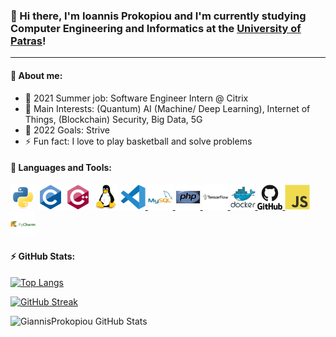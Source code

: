 ### 👋 Hi there, I'm Ioannis Prokopiou and I'm currently studying Computer Engineering and Informatics at the [University of Patras](https://www.upatras.gr/en/)!

---

#### :pencil: About me:

- 🔭 2021 Summer job: Software Engineer Intern @ Citrix
- 🌱 Main Interests: (Quantum) AI (Machine/ Deep Learning), Internet of Things, (Blockchain) Security, Big Data,  5G
- 🥅 2022 Goals: Strive
- ⚡ Fun fact: I love to play basketball and solve problems


#### :wrench: Languages and Tools:

<a style="text-decoration: none;" href="https://www.python.org" target="_blank"> <img src="https://raw.githubusercontent.com/devicons/devicon/master/icons/python/python-original.svg" alt="python" width="40" height="40"/> </a>
<a style="text-decoration: none;" href="https://www.cprogramming.com/" target="_blank"> <img src="https://raw.githubusercontent.com/devicons/devicon/master/icons/c/c-original.svg" alt="c" width="40" height="40"/> </a> 
<a style="text-decoration: none;" href="https://www.w3schools.com/cpp/" target="_blank"> <img src="https://raw.githubusercontent.com/devicons/devicon/master/icons/cplusplus/cplusplus-original.svg" alt="cplusplus" width="40" height="40"/> </a>
<a style="text-decoration: none;" href="https://www.linux.org/" target="_blank"> <img src="https://raw.githubusercontent.com/devicons/devicon/master/icons/linux/linux-original.svg" alt="linux" width="40" height="40"/> </a>
<a href="https://visualstudio.microsoft.com/" target="_blank"> <img target="_blank" alt="Visual Studio Code" width="40" height="40" src="https://raw.githubusercontent.com/devicons/devicon/master/icons/vscode/vscode-original.svg" /> </a>
<a href="https://www.mysql.com/" target="_blank"> <img target="_blank" width="40" height="40" src="https://raw.githubusercontent.com/devicons/devicon/master/icons/mysql/mysql-original-wordmark.svg" /> </a>
<a href="https://www.php.net/" target="_blank"> <img target="_blank" width="40" height="40" src="https://raw.githubusercontent.com/devicons/devicon/master/icons/php/php-original.svg" /> </a>
<a href="https://www.tensorflow.org/" target="_blank"> <img target="_blank" width="40" height="40" src="https://raw.githubusercontent.com/devicons/devicon/master/icons/tensorflow/tensorflow-line-wordmark.svg" /> </a>
<a href="https://www.docker.com/" target="_blank"> <img target="_blank" alt="Docker" width="40" height="40" src="https://raw.githubusercontent.com/devicons/devicon/master/icons/docker/docker-original-wordmark.svg" /> </a>
<a href="https://github.com/" target="_blank"> <img target="_blank" width="40" height="40" src="https://raw.githubusercontent.com/devicons/devicon/master/icons/github/github-original-wordmark.svg" /> </a>
<a href="https://www.javascript.com/" target="_blank"> <img target="_blank" width="40" height="40" src="https://raw.githubusercontent.com/devicons/devicon/master/icons/javascript/javascript-original.svg" /> </a>
<a href="https://www.jetbrains.com/pycharm/" target="_blank"> <img target="_blank" width="40" height="40" src="https://raw.githubusercontent.com/devicons/devicon/master/icons/pycharm/pycharm-original-wordmark.svg" /> </a>



#### :zap: GitHub Stats:

[![Top Langs](https://github-readme-stats.vercel.app/api/top-langs/?username=anuraghazra&langs_count=8&layout=compact&theme=cobalt)](https://github.com/anuraghazra/github-readme-stats)

[![GitHub Streak](http://github-readme-streak-stats.herokuapp.com?user=GiannisProkopiou&show_icons=true&layout=compact&theme=cobalt)](https://git.io/streak-stats)

<img align="left" alt="GiannisProkopiou GitHub Stats" src="https://github-readme-stats.vercel.app/api?username=GiannisProkopiou&show_icons=true&theme=cobalt" />
